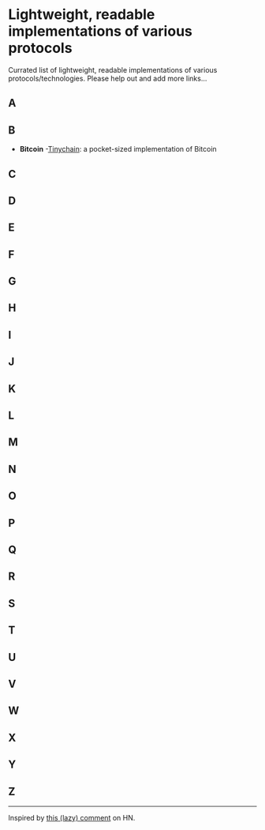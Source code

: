 # Lightweight, readable implementations of various protocols

Currated list of lightweight, readable implementations of various protocols/technologies. Please help out and add more links...

## A

## B
- **Bitcoin** 
  -[Tinychain](https://github.com/jamesob/tinychain): a pocket-sized implementation of Bitcoin

## C

## D

## E

## F

## G

## H

## I

## J

## K

## L

## M

## N

## O

## P

## Q

## R

## S

## T

## U

## V

## W

## X

## Y

## Z

----

Inspired by [this (lazy) comment](https://news.ycombinator.com/item?id=14953648) on HN.
